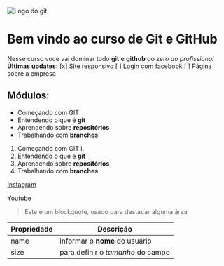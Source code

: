 ![Logo do git](https://embarcados.com.br/wp-content/uploads/2015/02/imagem-de-destaque-39.png.webp)

# Bem vindo ao curso de Git e GitHub
Nesse curso voce vai dominar todo **git** e **github** do _zero ao profissional_
**Últimas updates:**
[x] Site responsivo
[ ] Login com facebook
[ ] Página sobre a empresa
## Módulos:
* Começando com GIT
* Entendendo o que é **git**
* Aprendendo sobre **repositórios** 
* Trabalhando com **branches**

1. Começando com GIT
        i. 
2. Entendendo o que é **git**
3. Aprendendo sobre **repositórios** 
4. Trabalhando com **branches**

[Instagram](https://www.instagram.com/fabiane.carrijo/)

[Youtube](https://www.youtube.com/channel/UCWR0groSBcRWUFcumy-uOXA)

> Este é um blockquote, usado para destacar alguma área

Propriedade | Descrição
-------------- | ---------
name | informar o **nome** do usuário
size | para definir o _tamanho_ do campo
